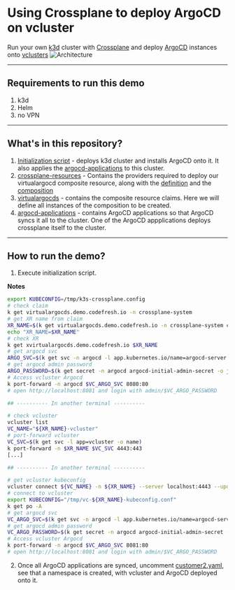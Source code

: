 # Using Crossplane to deploy ArgoCD on vcluster

Run your own [k3d](https://k3d.io/) cluster with [Crossplane](https://www.crossplane.io/) and deploy [ArgoCD](https://argoproj.github.io/cd/) instances onto [vclusters](https://www.vcluster.com/)
![Architecture](architecture.png "Architecture")

---

## Requirements to run this demo

1. k3d
2. Helm
3. no VPN

---

## What's in this repository?

1. [Initialization script](scripts/init-k3d-demo-env.sh) - deploys k3d cluster and installs ArgoCD onto it. It also applies the [argocd-applications](argocd-applications) to this cluster.
2. [crossplane-resources](crossplane-resources) - Contains the providers required to deploy our virtualargocd composite resource, along with the [definition](crossplane-resources/xvirtualargocd/definition.yaml) and the [composition](crossplane-resources/xvirtualargocd/composition.yaml)
3. [virtualargocds](virtualargocds) - contains the composite resource claims. Here we will define all instances of the composition to be created.
4. [argocd-applications](argocd-applications) - contains ArgoCD applications so that ArgoCD syncs it all to the cluster. One of the ArgoCD appplications deploys crossplane itself to the cluster.

---

## How to run the demo?

1. Execute initialization script.

**Notes**

```bash
export KUBECONFIG=/tmp/k3s-crossplane.config
# check claim
k get virtualargocds.demo.codefresh.io -n crossplane-system
# get XR name from claim
XR_NAME=$(k get virtualargocds.demo.codefresh.io -n crossplane-system customer1 -o yaml -o jsonpath='{.spec.resourceRef.name}')
echo "XR_NAME=$XR_NAME"
# check XR
k get xvirtualargocds.demo.codefresh.io $XR_NAME
# get argocd svc
ARGO_SVC=$(k get svc -n argocd -l app.kubernetes.io/name=argocd-server -o name)
# get argocd admin password
ARGO_PASSWORD=$(k get secret -n argocd argocd-initial-admin-secret -o jsonpath='{.data.password}' | base64 -d)
# Access vcluster Argocd
k port-forward -n argocd $VC_ARGO_SVC 8080:80
# open http://localhost:8081 and login with admin/$VC_ARGO_PASSWORD

## ---------- In another terminal ----------

# check vcluster
vcluster list
VC_NAME="${XR_NAME}-vcluster"
# port-forward vcluster
VC_SVC=$(k get svc -l app=vcluster -o name)
k port-forward -n $XR_NAME $VC_SVC 4443:443
[...]

## ---------- In another terminal ----------

# get vcluster kubeconfig
vcluster connect ${VC_NAME} -n ${XR_NAME} --server localhost:4443 --update-current=false --kube-config-context-name="vc-${XR_NAME}" --kube-config="/tmp/vc-${XR_NAME}-kubeconfig.conf"
# connect to vcluster
export KUBECONFIG="/tmp/vc-${XR_NAME}-kubeconfig.conf"
k get po -A
# get argocd svc
VC_ARGO_SVC=$(k get svc -n argocd -l app.kubernetes.io/name=argocd-server -o name)
# get argocd admin password
VC_ARGO_PASSWORD=$(k get secret -n argocd argocd-initial-admin-secret -o jsonpath='{.data.password}' | base64 -d)
# Access vcluster Argocd
k port-forward -n argocd $VC_ARGO_SVC 8081:80
# open http://localhost:8081 and login with admin/$VC_ARGO_PASSWORD
```

2. Once all ArgoCD applications are synced, uncomment [customer2.yaml](virtualargocds/customer2.yaml), see that a namespace is created, with vcluster and ArgoCD deployed onto it.
